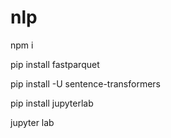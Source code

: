 # nlp

npm i

pip install fastparquet

pip install -U sentence-transformers

pip install jupyterlab

jupyter lab
